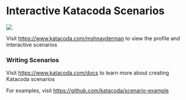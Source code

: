 # Interactive Katacoda Scenarios

[![](http://shields.katacoda.com/katacoda/mshnayderman/count.svg)](https://www.katacoda.com/mshnayderman "Get your profile on Katacoda.com")

Visit https://www.katacoda.com/mshnayderman to view the profile and interactive scenarios

### Writing Scenarios
Visit https://www.katacoda.com/docs to learn more about creating Katacoda scenarios

For examples, visit https://github.com/katacoda/scenario-example

